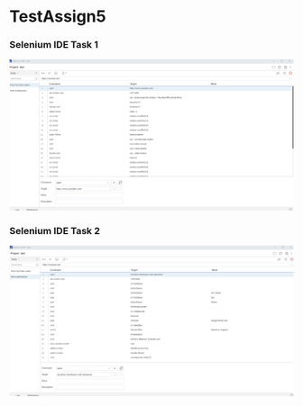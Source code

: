 # TestAssign5






### Selenium IDE Task 1

![Image of Selenium IDE Task 1](https://github.com/hassunisalem/TestAssign5/blob/main/images/FindYoutubeVideo.png)






### Selenium IDE Task 2

![Image of Selenium IDE Task 2](https://github.com/hassunisalem/TestAssign5/blob/main/images/FormSubmisson.png)
